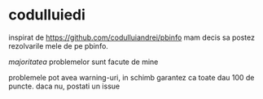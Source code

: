 # codulluiedi
inspirat de https://github.com/codulluiandrei/pbinfo mam decis sa postez rezolvarile mele de pe pbinfo.

*majoritatea* problemelor sunt facute de mine

problemele pot avea warning-uri, in schimb garantez ca toate dau 100 de puncte. daca nu, postati un issue
